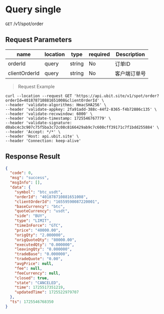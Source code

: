 # Query single

`GET` /v1/spot/order

## Request Parameters

| name            | location    | type     | required | Description     |
|---------------|-------|--------|----|--------|
| orderId       | query | string | No  | 订单ID   |
| clientOrderId | query | string | No  | 客户端订单号 |

> Request Example

```shell
curl --location --request GET 'https://api.ubit.site/v1/spot/order?orderId=401878710881651008&clientOrderId' \
--header 'validate-algorithms: HmacSHA256' \
--header 'validate-appkey: 2fa91add-388c-44f2-8365-f4b72886c135' \
--header 'validate-recvwindow: 6000' \
--header 'validate-timestamp: 1725546767779' \
--header 'validate-signature: d0abc4c3c907c75f5ba3c72c08c8166429ab9c7c608cff39171c7f1bdd255884' \
--header 'Accept: */*' \
--header 'Host: api.ubit.site' \
--header 'Connection: keep-alive'
```

## Response Result

```json
{
  "code": 0,
  "msg": "success",
  "msgInfo": [],
  "data": {
    "symbol": "btc_usdt",
    "orderId": "401878710881651008",
    "clientOrderId": "16559590087220001",
    "baseCurrency": "btc",
    "quoteCurrency": "usdt",
    "side": "BUY",
    "type": "LIMIT",
    "timeInForce": "GTC",
    "price": "40000.00",
    "origQty": "2.000000",
    "origQuoteQty": "80000.00",
    "executedQty": "0.000000",
    "leavingQty": "0.000000",
    "tradeBase": "0.000000",
    "tradeQuote": "0.00",
    "avgPrice": null,
    "fee": null,
    "feeCurrency": null,
    "closed": true,
    "state": "CANCELED",
    "time": 1725517351219,
    "updatedTime": 1725522979707
  },
  "ts": 1725546768350
}
```

